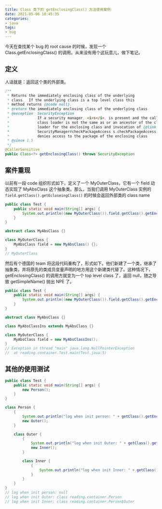 ```yaml
---
title: Class 类下的 getEnclosingClass() 方法使用案例
date: 2021-05-06 18:45:35
categories:
- java
tags:
- bug
---
```


今天在查找某个 bug 的 root cause 的时候，发现一个 Class.getEnclosingClass() 的调用。从来没有用个这玩意儿，做下笔记。

## 定义

人话就是：返回这个类的外部类。

```java
/**
 * Returns the immediately enclosing class of the underlying
 * class.  If the underlying class is a top level class this
 * method returns {@code null}.
 * @return the immediately enclosing class of the underlying class
 * @exception  SecurityException
 *             If a security manager, <i>s</i>, is present and the caller's
 *             class loader is not the same as or an ancestor of the class
 *             loader for the enclosing class and invocation of {@link
 *             SecurityManager#checkPackageAccess s.checkPackageAccess()}
 *             denies access to the package of the enclosing class
 * @since 1.5
 */
@CallerSensitive
public Class<?> getEnclosingClass() throws SecurityException
```

## 案件重现

以前有一段 code 组织形式如下，定义了一个 MyOuterClass，它有一个 field 动态实现了 MyAbsClass 这个抽象类。那么，当我们调用 MyOuterClass 实例的 `field.getClass().getEcloseingClass()` 的时候会返回外部类的 class name

```java
public class Test {
    public static void main(String[] args) {
        System.out.println((new MyOuterClass()).field.getClass().getEnclosingClass().getSimpleName());
    }
}

abstract class MyAbsClass {}

class MyOuterClass {
    MyAbsClass field = new MyAbsClass() {};
}
// MyOuterClass
```

然后有个德国的 team 将这段代码重构了，形式如下。他们新建了一个类，继承了抽象类，并将原先的类成员变量声明的地方用这个新建类代替了。这种情况下，getEnclosingClass() 的调用方就变为一个 top level class 了，返回 null，随之导致 getSimpleName() 抛出 NPE 了。

```java
public class Test {
    public static void main(String[] args) {
        System.out.println((new MyOuterClass()).field.getClass().getEnclosingClass().getSimpleName());
    }
}

abstract class MyAbsClass {}

class MyAbsClassIns extends MyAbsClass {}

class MyOuterClass {
    MyAbsClass field = new MyAbsClassIns();
}
// Exception in thread "main" java.lang.NullPointerException
// 	at reading.container.Test.main(Test.java:5)
```

## 其他的使用测试

```java
public class Test {
    public static void main(String[] args) {
        new Person();
    }
}

class Person {
    {
        System.out.println("log when init person: " + getClass().getEnclosingClass());
        new Outer();
    }

    class Outer {
        {
            System.out.println("log when init Outer: " + getClass().getEnclosingClass());
            new Inner();
        }

        class Inner {
            {
                System.out.println("log when init Inner: " + getClass().getEnclosingClass());
            }
        }
    }
}
// log when init person: null
// log when init Outer: class reading.container.Person
// log when init Inner: class reading.container.Person$Outer
```